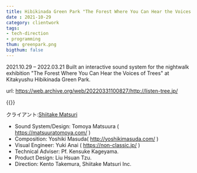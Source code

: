 ```yaml
---
title: Hibikinada Green Park "The Forest Where You Can Hear the Voices of Trees"（Sound System）
date : 2021-10-29
category: clientwork
tags:
- tech-direction
- programming
thum: greenpark.png
bigthum: false
---
```


2021.10.29 – 2022.03.21 Built an interactive sound system for the nightwalk exhibition "The Forest Where You Can Hear the Voices of Trees" at Kitakyushu Hibikinada Green Park.

url: https://web.archive.org/web/20220331100827/http://listen-tree.jp/

{{<youtube GgLuBqPLqxA >}}

クライアント:[Shiitake Matsuri](https://www.shiitake-matsuri.com)


- Sound System/Design: Tomoya Matsuura ( https://matsuuratomoya.com/ )
- Composition: Yoshiki Masuda( http://yoshikimasuda.com/ )
- Visual Engineer: Yuki Anai ( https://non-classic.jp/ )
- Technical Adviser: Pf. Kensuke Kageyama.
- Product Design: Liu Hsuan Tzu.
- Direction: Kento Takemura, Shiitake Matsuri Inc.